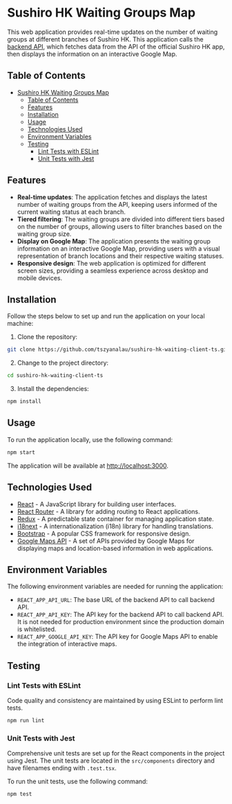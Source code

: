 # Sushiro HK Waiting Groups Map

This web application provides real-time updates on the number of waiting groups at different branches of Sushiro HK. This application calls the [backend API](https://github.com/tszyanalau/sushiro-hk-waiting-server), which fetches data from the API of the official Sushiro HK app, then displays the information on an interactive Google Map.

## Table of Contents

- [Sushiro HK Waiting Groups Map](#sushiro-hk-waiting-groups-map)
  - [Table of Contents](#table-of-contents)
  - [Features](#features)
  - [Installation](#installation)
  - [Usage](#usage)
  - [Technologies Used](#technologies-used)
  - [Environment Variables](#environment-variables)
  - [Testing](#testing)
    - [Lint Tests with ESLint](#lint-tests-with-eslint)
    - [Unit Tests with Jest](#unit-tests-with-jest)

## Features

- **Real-time updates**: The application fetches and displays the latest number of waiting groups from the API, keeping users informed of the current waiting status at each branch.
- **Tiered filtering**: The waiting groups are divided into different tiers based on the number of groups, allowing users to filter branches based on the waiting group size.
- **Display on Google Map**: The application presents the waiting group information on an interactive Google Map, providing users with a visual representation of branch locations and their respective waiting statuses.
- **Responsive design**: The web application is optimized for different screen sizes, providing a seamless experience across desktop and mobile devices.

## Installation

Follow the steps below to set up and run the application on your local machine:

1. Clone the repository:

```bash
git clone https://github.com/tszyanalau/sushiro-hk-waiting-client-ts.git
```

2. Change to the project directory:

```bash
cd sushiro-hk-waiting-client-ts
```

3. Install the dependencies:

```bash
npm install
```

## Usage

To run the application locally, use the following command:

```bash
npm start
```

The application will be available at [http://localhost:3000](http://localhost:3000).

## Technologies Used

- [React](https://reactjs.org/) - A JavaScript library for building user interfaces.
- [React Router](https://reactrouter.com/) - A library for adding routing to React applications.
- [Redux](https://redux.js.org/) - A predictable state container for managing application state.
- [i18next](https://www.i18next.com/) - A internationalization (i18n) library for handling translations.
- [Bootstrap](https://getbootstrap.com/) - A popular CSS framework for responsive design.
- [Google Maps API](https://developers.google.com/maps/documentation/javascript) - A set of APIs provided by Google Maps for displaying maps and location-based information in web applications.

## Environment Variables

The following environment variables are needed for running the application:

- `REACT_APP_API_URL`: The base URL of the backend API to call backend API.
- `REACT_APP_API_KEY`: The API key for the backend API to call backend API. It is not needed for production environment since the production domain is whitelisted.
- `REACT_APP_GOOGLE_API_KEY`: The API key for Google Maps API to enable the integration of interactive maps.

## Testing

### Lint Tests with ESLint

Code quality and consistency are maintained by using ESLint to perform lint tests.

```bash
npm run lint
```

### Unit Tests with Jest

Comprehensive unit tests are set up for the React components in the project using Jest. The unit tests are located in the `src/components` directory and have filenames ending with `.test.tsx`.

To run the unit tests, use the following command:

```bash
npm test
```

